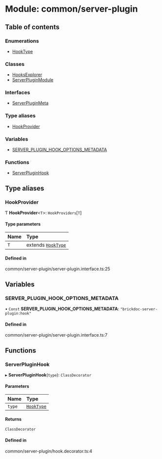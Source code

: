 # Module: common/server-plugin

## Table of contents

### Enumerations

- [HookType](../enums/common_server_plugin.HookType.md)

### Classes

- [HooksExplorer](../classes/common_server_plugin.HooksExplorer.md)
- [ServerPluginModule](../classes/common_server_plugin.ServerPluginModule.md)

### Interfaces

- [ServerPluginMeta](../interfaces/common_server_plugin.ServerPluginMeta.md)

### Type aliases

- [HookProvider](common_server_plugin.md#hookprovider)

### Variables

- [SERVER\_PLUGIN\_HOOK\_OPTIONS\_METADATA](common_server_plugin.md#server_plugin_hook_options_metadata)

### Functions

- [ServerPluginHook](common_server_plugin.md#serverpluginhook)

## Type aliases

### <a id="hookprovider" name="hookprovider"></a> HookProvider

Ƭ **HookProvider**<`T`\>: `HookProviders`[`T`]

#### Type parameters

| Name | Type |
| :------ | :------ |
| `T` | extends [`HookType`](../enums/common_server_plugin.HookType.md) |

#### Defined in

common/server-plugin/server-plugin.interface.ts:25

## Variables

### <a id="server_plugin_hook_options_metadata" name="server_plugin_hook_options_metadata"></a> SERVER\_PLUGIN\_HOOK\_OPTIONS\_METADATA

• `Const` **SERVER\_PLUGIN\_HOOK\_OPTIONS\_METADATA**: ``"brickdoc-server-plugin:hook"``

#### Defined in

common/server-plugin/server-plugin.interface.ts:7

## Functions

### <a id="serverpluginhook" name="serverpluginhook"></a> ServerPluginHook

▸ **ServerPluginHook**(`type`): `ClassDecorator`

#### Parameters

| Name | Type |
| :------ | :------ |
| `type` | [`HookType`](../enums/common_server_plugin.HookType.md) |

#### Returns

`ClassDecorator`

#### Defined in

common/server-plugin/hook.decorator.ts:4
